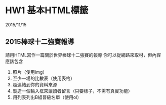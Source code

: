 # HW1 基本HTML標籤
2015/11/15

## 2015棒球十二強賽報導
請用HTML寫作一篇關於世界棒球十二強賽的報導
你可以從網路來取材，但內容應該包含

1. 照片（使用img）
2. 至少一場的比數表（使用表格）
3. 超連結到你的資料來源
4. 製造一個輸入框來讓讀者留言（只要樣子，不需有真實功能）
5. 用列表列出B組晉級名單（使用ol）
